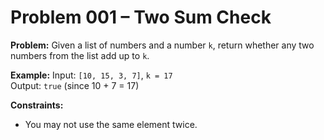 # Problem 001 – Two Sum Check

**Problem:**
Given a list of numbers and a number `k`, return whether any two numbers from the list add up to `k`.

**Example:**
Input: `[10, 15, 3, 7]`, `k = 17`  
Output: `true` (since 10 + 7 = 17)

**Constraints:**
- You may not use the same element twice.
